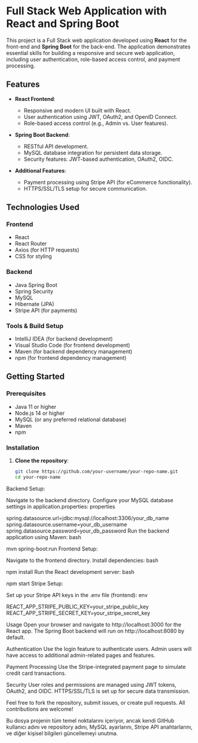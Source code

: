 # Full Stack Web Application with React and Spring Boot

This project is a Full Stack web application developed using **React** for the front-end and **Spring Boot** for the back-end. The application demonstrates essential skills for building a responsive and secure web application, including user authentication, role-based access control, and payment processing.

## Features

- **React Frontend**:
  - Responsive and modern UI built with React.
  - User authentication using JWT, OAuth2, and OpenID Connect.
  - Role-based access control (e.g., Admin vs. User features).
  
- **Spring Boot Backend**:
  - RESTful API development.
  - MySQL database integration for persistent data storage.
  - Security features: JWT-based authentication, OAuth2, OIDC.
  
- **Additional Features**:
  - Payment processing using Stripe API (for eCommerce functionality).
  - HTTPS/SSL/TLS setup for secure communication.
  
## Technologies Used

### Frontend
- React
- React Router
- Axios (for HTTP requests)
- CSS for styling

### Backend
- Java Spring Boot
- Spring Security
- MySQL
- Hibernate (JPA)
- Stripe API (for payments)

### Tools & Build Setup
- IntelliJ IDEA (for backend development)
- Visual Studio Code (for frontend development)
- Maven (for backend dependency management)
- npm (for frontend dependency management)

## Getting Started

### Prerequisites
- Java 11 or higher
- Node.js 14 or higher
- MySQL (or any preferred relational database)
- Maven
- npm

### Installation

1. **Clone the repository**:
   ```bash
   git clone https://github.com/your-username/your-repo-name.git
   cd your-repo-name

   
Backend Setup:

Navigate to the backend directory.
Configure your MySQL database settings in application.properties:
properties

spring.datasource.url=jdbc:mysql://localhost:3306/your_db_name
spring.datasource.username=your_db_username
spring.datasource.password=your_db_password
Run the backend application using Maven:
bash

mvn spring-boot:run
Frontend Setup:

Navigate to the frontend directory.
Install dependencies:
bash

npm install
Run the React development server:
bash

npm start
Stripe Setup:

Set up your Stripe API keys in the .env file (frontend):
env

REACT_APP_STRIPE_PUBLIC_KEY=your_stripe_public_key
REACT_APP_STRIPE_SECRET_KEY=your_stripe_secret_key

Usage
Open your browser and navigate to http://localhost:3000 for the React app.
The Spring Boot backend will run on http://localhost:8080 by default.

Authentication
Use the login feature to authenticate users.
Admin users will have access to additional admin-related pages and features.

Payment Processing
Use the Stripe-integrated payment page to simulate credit card transactions.

Security
User roles and permissions are managed using JWT tokens, OAuth2, and OIDC.
HTTPS/SSL/TLS is set up for secure data transmission.


Feel free to fork the repository, submit issues, or create pull requests. All contributions are welcome!


Bu dosya projenin tüm temel noktalarını içeriyor, ancak kendi GitHub kullanıcı adını ve repository adını, MySQL ayarlarını, Stripe API anahtarlarını, ve diğer kişisel bilgileri güncellemeyi unutma.
